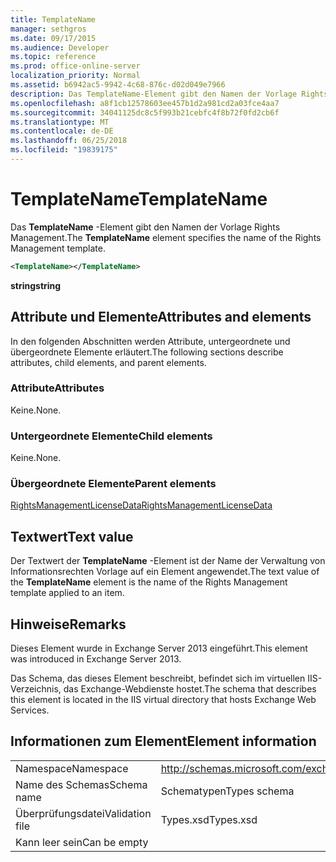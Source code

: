 ```yaml
---
title: TemplateName
manager: sethgros
ms.date: 09/17/2015
ms.audience: Developer
ms.topic: reference
ms.prod: office-online-server
localization_priority: Normal
ms.assetid: b6942ac5-9942-4c68-876c-d02d049e7966
description: Das TemplateName-Element gibt den Namen der Vorlage Rights Management.
ms.openlocfilehash: a8f1cb12578603ee457b1d2a981cd2a03fce4aa7
ms.sourcegitcommit: 34041125dc8c5f993b21cebfc4f8b72f0fd2cb6f
ms.translationtype: MT
ms.contentlocale: de-DE
ms.lasthandoff: 06/25/2018
ms.locfileid: "19839175"
---
```

# <a name="templatename"></a><span data-ttu-id="77b0f-103">TemplateName</span><span class="sxs-lookup"><span data-stu-id="77b0f-103">TemplateName</span></span>

<span data-ttu-id="77b0f-104">Das **TemplateName** -Element gibt den Namen der Vorlage Rights Management.</span><span class="sxs-lookup"><span data-stu-id="77b0f-104">The **TemplateName** element specifies the name of the Rights Management template.</span></span> 
  
```XML
<TemplateName></TemplateName>
```

 <span data-ttu-id="77b0f-105">**string**</span><span class="sxs-lookup"><span data-stu-id="77b0f-105">**string**</span></span>
## <a name="attributes-and-elements"></a><span data-ttu-id="77b0f-106">Attribute und Elemente</span><span class="sxs-lookup"><span data-stu-id="77b0f-106">Attributes and elements</span></span>

<span data-ttu-id="77b0f-107">In den folgenden Abschnitten werden Attribute, untergeordnete und übergeordnete Elemente erläutert.</span><span class="sxs-lookup"><span data-stu-id="77b0f-107">The following sections describe attributes, child elements, and parent elements.</span></span>
  
### <a name="attributes"></a><span data-ttu-id="77b0f-108">Attribute</span><span class="sxs-lookup"><span data-stu-id="77b0f-108">Attributes</span></span>

<span data-ttu-id="77b0f-109">Keine.</span><span class="sxs-lookup"><span data-stu-id="77b0f-109">None.</span></span>
  
### <a name="child-elements"></a><span data-ttu-id="77b0f-110">Untergeordnete Elemente</span><span class="sxs-lookup"><span data-stu-id="77b0f-110">Child elements</span></span>

<span data-ttu-id="77b0f-111">Keine.</span><span class="sxs-lookup"><span data-stu-id="77b0f-111">None.</span></span>
  
### <a name="parent-elements"></a><span data-ttu-id="77b0f-112">Übergeordnete Elemente</span><span class="sxs-lookup"><span data-stu-id="77b0f-112">Parent elements</span></span>

[<span data-ttu-id="77b0f-113">RightsManagementLicenseData</span><span class="sxs-lookup"><span data-stu-id="77b0f-113">RightsManagementLicenseData</span></span>](rightsmanagementlicensedata.md)
  
## <a name="text-value"></a><span data-ttu-id="77b0f-114">Textwert</span><span class="sxs-lookup"><span data-stu-id="77b0f-114">Text value</span></span>

<span data-ttu-id="77b0f-115">Der Textwert der **TemplateName** -Element ist der Name der Verwaltung von Informationsrechten Vorlage auf ein Element angewendet.</span><span class="sxs-lookup"><span data-stu-id="77b0f-115">The text value of the **TemplateName** element is the name of the Rights Management template applied to an item.</span></span> 
  
## <a name="remarks"></a><span data-ttu-id="77b0f-116">Hinweise</span><span class="sxs-lookup"><span data-stu-id="77b0f-116">Remarks</span></span>

<span data-ttu-id="77b0f-117">Dieses Element wurde in Exchange Server 2013 eingeführt.</span><span class="sxs-lookup"><span data-stu-id="77b0f-117">This element was introduced in Exchange Server 2013.</span></span>
  
<span data-ttu-id="77b0f-118">Das Schema, das dieses Element beschreibt, befindet sich im virtuellen IIS-Verzeichnis, das Exchange-Webdienste hostet.</span><span class="sxs-lookup"><span data-stu-id="77b0f-118">The schema that describes this element is located in the IIS virtual directory that hosts Exchange Web Services.</span></span>
  
## <a name="element-information"></a><span data-ttu-id="77b0f-119">Informationen zum Element</span><span class="sxs-lookup"><span data-stu-id="77b0f-119">Element information</span></span>

|||
|:-----|:-----|
|<span data-ttu-id="77b0f-120">Namespace</span><span class="sxs-lookup"><span data-stu-id="77b0f-120">Namespace</span></span>  <br/> |http://schemas.microsoft.com/exchange/services/2006/types  <br/> |
|<span data-ttu-id="77b0f-121">Name des Schemas</span><span class="sxs-lookup"><span data-stu-id="77b0f-121">Schema name</span></span>  <br/> |<span data-ttu-id="77b0f-122">Schematypen</span><span class="sxs-lookup"><span data-stu-id="77b0f-122">Types schema</span></span>  <br/> |
|<span data-ttu-id="77b0f-123">Überprüfungsdatei</span><span class="sxs-lookup"><span data-stu-id="77b0f-123">Validation file</span></span>  <br/> |<span data-ttu-id="77b0f-124">Types.xsd</span><span class="sxs-lookup"><span data-stu-id="77b0f-124">Types.xsd</span></span>  <br/> |
|<span data-ttu-id="77b0f-125">Kann leer sein</span><span class="sxs-lookup"><span data-stu-id="77b0f-125">Can be empty</span></span>  <br/> ||
   

